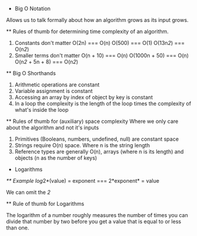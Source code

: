 - Big O Notation

Allows us to talk formally about how an algorithm grows as its input grows.

\*\* Rules of thumb for determining time complexity of an algorithm.

1. Constants don't matter
   O(2n) === O(n)
   O(500) === O(1)
   O(13n*2*) === O(n*2*)
2. Smaller terms don't matter
   O(n + 10) === O(n)
   O(1000n + 50) === O(n)
   O(n*2* + 5n + 8) === O(n*2*)

\*\* Big O Shorthands

1. Arithmetic operations are constant
2. Variable assignment is constant
3. Accessing an array by index of object by key is constant
4. In a loop the complexity is the length of the loop times the complexity of what's inside the loop

\*\* Rules of thumb for (auxiliary) space complexity
Where we only care about the algorithm and not it's inputs

1. Primitives (Booleans, numbers, undefined, null) are constant space
2. Strings require O(n) space. Where n is the string length
3. Reference types are generally O(n), arrays (where n is its length) and objects (n as the number of keys)

- Logarithms

*\*\* Example
log*2*(value) = exponent === 2*exponent\* = value

We can omit the _2_

\*\* Rule of thumb for Logarithms

The logarithm of a number roughly measures the number of times you can divide that number by two before you get a value that is equal to or less than one.
